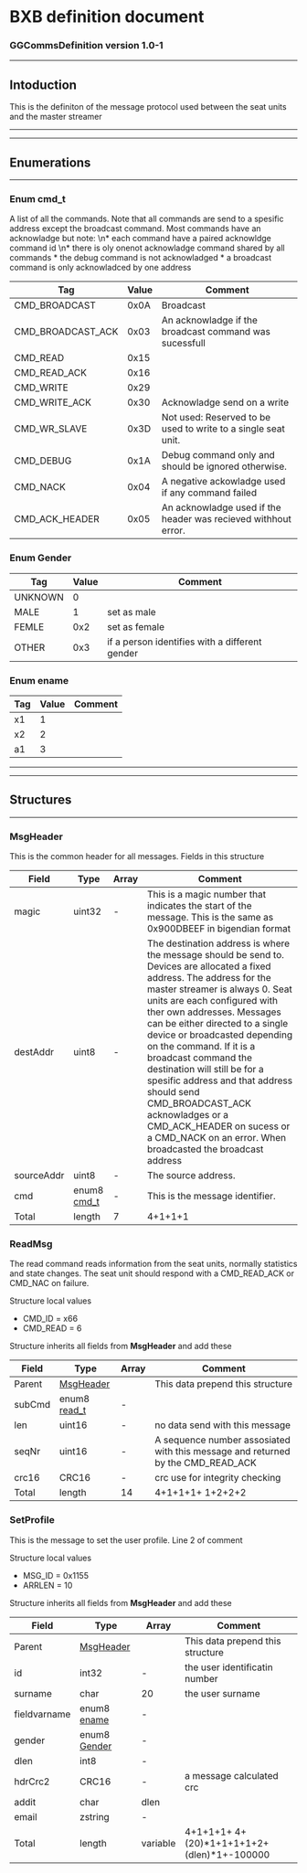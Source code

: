 # BXB definition document
### GGCommsDefinition version 1.0-1
___
## Intoduction
This is the definiton of the message protocol                   used between the seat units and the master streamer
___
___
## Enumerations
___
### Enum cmd_t
 A list of all the commands. Note that all commands are send to a spesific     address except the broadcast command. Most commands have an acknowladge    but note:    \n* each command have a paired acknowldge command id    \n* there is oly onenot acknowladge command shared by all commands     * the debug command is not acknowladged    * a broadcast command is only acknowladced by one address

|Tag|Value|Comment|
|------|-----|------------------------------|
|CMD_BROADCAST|0x0A|  Broadcast |
|CMD_BROADCAST_ACK|0x03|  An acknowladge if the broadcast command was sucessfull |
|CMD_READ|0x15||
|CMD_READ_ACK|0x16||
|CMD_WRITE|0x29||
|CMD_WRITE_ACK|0x30|  Acknowladge send on a write|
|CMD_WR_SLAVE|0x3D|  Not used: Reserved to be used to write to a single seat unit.|
|CMD_DEBUG|0x1A|  Debug command only and should be ignored otherwise.|
|CMD_NACK|0x04|  A negative ackowladge used if any command failed  |
|CMD_ACK_HEADER|0x05|  An acknowladge used if the header was recieved withhout error.  |
### Enum Gender

|Tag|Value|Comment|
|------|-----|------------------------------|
|UNKNOWN|0||
|MALE|1|  set as male|
|FEMLE|0x2|  set as female|
|OTHER|0x3|  if a person identifies with a different gender |
### Enum ename

|Tag|Value|Comment|
|------|-----|------------------------------|
|x1|1||
|x2|2||
|a1|3||
___
___
## Structures
___
### MsgHeader
   This is the common header for all messages.
Fields in this structure


|Field|Type|Array|Comment|
|------|-----|-----|------------------------------|
|magic|uint32|-| This is a magic number that indicates the start of the message.   This is the same as 0x900DBEEF in bigendian format|
|destAddr|uint8|-|        The destination address is where the message should be send to.        Devices are allocated a fixed address. The address for the master streamer         is always 0. Seat units are each configured with ther own addresses.        Messages can be either directed to a single device or broadcasted         depending on the command. If it is a broadcast command the destination        will still be for a spesific address and that address should send CMD_BROADCAST_ACK        acknowladges or a CMD_ACK_HEADER on sucess or a CMD_NACK on an error.         When broadcasted the broadcast address      |
|sourceAddr|uint8|-|  The source address.|
|cmd|enum8 [cmd_t](#enum-cmd_t)|-|  This is the message identifier. |
|Total| length|7|4+1+1+1|
### ReadMsg
   The read command reads information from the seat units, normally statistics    and state changes. The seat unit should respond with a CMD_READ_ACK or    CMD_NAC on failure.


Structure local values
* CMD_ID  =  x66
* CMD_READ  =  6


Structure inherits all fields from **MsgHeader** and add these


|Field|Type|Array|Comment|
|------|-----|-----|------------------------------|
|Parent|[MsgHeader](#msgheader)||This data prepend this structure|
|subCmd|enum8 [read_t](#enum-read_t)|-|  |
|len|uint16|-|  no data send with this message|
|seqNr|uint16|-|       A sequence number assosiated with this message and returned        by the CMD_READ_ACK     |
|crc16|CRC16|-|  crc use for integrity checking|
|Total| length|14|4+1+1+1+ 1+2+2+2|
### SetProfile
   This is the message to set the user profile.   Line 2 of comment


Structure local values
* MSG_ID  =  0x1155
* ARRLEN  =  10


Structure inherits all fields from **MsgHeader** and add these


|Field|Type|Array|Comment|
|------|-----|-----|------------------------------|
|Parent|[MsgHeader](#msgheader)||This data prepend this structure|
|id|int32|-|  the user identificatin number|
|surname|char|20|  the user surname|
|fieldvarname|enum8 [ename](#enum-ename)|-||
|gender|enum8 [Gender](#enum-gender)|-||
|dlen|int8|-||
|hdrCrc2|CRC16|-|  a message calculated crc|
|addit|char|dlen||
|email|zstring|-||
|Total| length|variable|4+1+1+1+ 4+ (20)*1+1+1+1+2+ (dlen)*1+-100000|